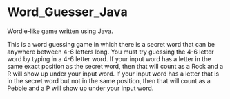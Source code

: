 # Word_Guesser_Java
Wordle-like game written using Java.

This is a word guessing game in which there is a secret word that can be anywhere between 4-6 letters long. You must try guessing the 4-6 letter word by typing in a 4-6 letter word. If your input word has a letter in the same exact position as the secret word, then that will count as a Rock and a R will show up under your input word. If your input word has a letter that is in the secret word but not in the same position, then that will count as a Pebble and a P will show up under your input word.
